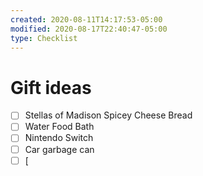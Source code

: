 ```yaml
---
created: 2020-08-11T14:17:53-05:00
modified: 2020-08-17T22:40:47-05:00
type: Checklist
---
```


# Gift ideas

- [ ] Stellas of Madison Spicey Cheese Bread
- [ ] Water Food Bath
- [ ] Nintendo Switch
- [ ] Car garbage can
- [ ] [